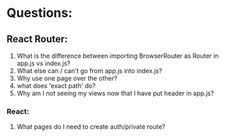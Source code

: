 # Questions:

## React Router:

1. What is the difference between importing BrowserRouter as Router in app.js vs index.js?
2. What else can / can't go from app.js into index.js?
3. Why use one page over the other?
4. what does 'exact path' do?
5. Why am I not seeing my views now that I have put header in app.js?

### React:

1. What pages do I need to create auth/private route?
